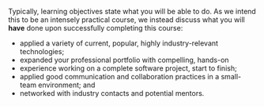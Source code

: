 Typically, learning objectives state what you will be able to do.
As we intend this to be an intensely practical course, we instead discuss what you will **have** done upon successfully completing this course:

- applied a variety of current, popular, highly industry-relevant technologies;
- expanded your professional portfolio with compelling, hands-on
- experience working on a complete software project, start to finish;
- applied good communication and collaboration practices in a small-team environment; and
- networked with industry contacts and potential mentors.

<!-- 1. Pellentesque pellentesque ut arcu vel sagittis.
1. Sed faucibus at ipsum pharetra euismod.
1. Interdum et malesuada fames ac ante ipsum primis in faucibus.
1. Vivamus pharetra pretium dui, nec semper enim vehicula nec.
1. Quisque vel odio dui. Aenean ullamcorper arcu sit amet gravida dapibus. -->